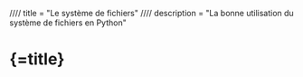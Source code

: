 //// title = "Le système de fichiers"
//// description = "La bonne utilisation du système de fichiers en Python"

# {=title}
